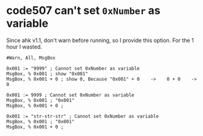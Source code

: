 # code507 can't set `0xNumber` as variable

Since ahk v1.1, don't warn before running, so I provide this option.
For the 1 hour I wasted.

```ahk
#Warn, All, MsgBox

0x001 := "9999" ; Cannot set 0xNumber as variable
MsgBox, % 0x001 ; show "0x001"
MsgBox, % 0x001 + 0 ; show 0, Because "0x001" + 0    ->    0 + 0    ->   0

0x001 := 9999 ; Cannot set 0xNumber as variable
MsgBox, % 0x001 ; "0x001"
MsgBox, % 0x001 + 0 ;

0x001 := "str-str-str" ; Cannot set 0xNumber as variable
MsgBox, % 0x001 ; "0x001"
MsgBox, % 0x001 + 0 ;
```
